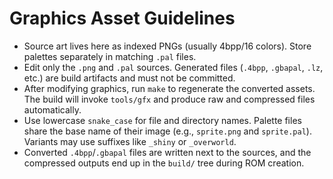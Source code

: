 # Graphics Asset Guidelines

- Source art lives here as indexed PNGs (usually 4bpp/16 colors). Store palettes separately in matching `.pal` files.
- Edit only the `.png` and `.pal` sources. Generated files (`.4bpp`, `.gbapal`, `.lz`, etc.) are build artifacts and must not be committed.
- After modifying graphics, run `make` to regenerate the converted assets. The build will invoke `tools/gfx` and produce raw and compressed files automatically.
- Use lowercase `snake_case` for file and directory names. Palette files share the base name of their image (e.g., `sprite.png` and `sprite.pal`). Variants may use suffixes like `_shiny` or `_overworld`.
- Converted `.4bpp`/`.gbapal` files are written next to the sources, and the compressed outputs end up in the `build/` tree during ROM creation.
